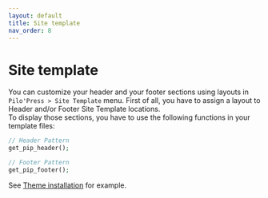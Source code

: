```yaml
---
layout: default
title: Site template
nav_order: 8
---
```


# Site template

You can customize your header and your footer sections using layouts in `Pilo'Press > Site Template` menu.
First of all, you have to assign a layout to Header and/or Footer Site Template locations.  
To display those sections, you have to use the following functions in your template files:
```php
// Header Pattern
get_pip_header();

// Footer Pattern
get_pip_footer();
```

See [Theme installation](/PiloPress/theme-installation) for example.

